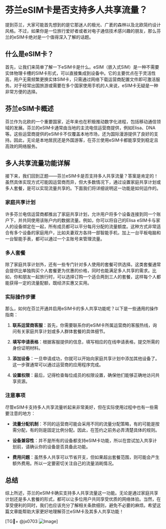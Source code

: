 # 芬兰eSIM卡是否支持多人共享流量？

提到芬兰，大家可能首先想到的是它那迷人的极光、广袤的森林以及北欧简约设计风格。不过，如果你是一位旅行爱好者或者对电子通信技术感兴趣的朋友，那么芬兰的eSIM卡绝对是一个值得深入了解的话题。

## 什么是eSIM卡？

首先，让我们来简单了解一下eSIM卡是什么。eSIM（嵌入式SIM）是一种不需要实体物理卡槽的SIM卡形式，可以直接集成到设备中。它的主要优点在于灵活性高，用户无需频繁更换实体SIM卡，只需通过网络下载运营商配置文件即可激活服务。对于经常出国旅游或需要在多个国家使用手机的人来说，eSIM卡无疑是一种非常方便的选择。

## 芬兰eSIM卡概述

芬兰作为北欧的一个重要国家，近年来也在积极推动数字化进程，包括移动通信领域的发展。芬兰的eSIM卡通常由当地的主流电信运营商提供，例如Elisa、DNA等。这些运营商提供的eSIM卡不仅覆盖本地市场，还为国际漫游提供了良好的支持。因此，无论是本地居民还是外国游客，在芬兰使用eSIM卡都能享受到稳定且高效的网络服务。

## 多人共享流量功能详解

接下来，我们回到正题——芬兰eSIM卡是否支持多人共享流量？答案是肯定的！虽然具体实现方式可能因运营商而异，但大多数情况下，通过设置家庭共享计划或多人套餐，是可以实现流量共享的。下面我们将详细说明这一功能是如何运作的。

### 家庭共享计划

许多芬兰电信运营商都推出了家庭共享计划，允许用户将多个设备连接到同一个账户下，并共同使用该账户内的数据流量。例如，你可以将自己的Elisa eSIM卡与家人的设备绑定在一起，所有成员都可以平分每月分配的流量额度。这种方式非常适合有多个设备的家庭用户，比如夫妻双方各持一部智能手机，加上一台平板电脑和一台智能手表，都可以通过一个主账号来管理流量。

### 多人套餐

除了家庭共享计划外，还有一些专门针对多人使用的套餐可供选择。这类套餐通常会提供比单独购买个人套餐更为优惠的价格，同时也能满足多人共享的需求。比如，你和朋友一起旅行时，可以选择订购一个适合两到三人的套餐，这样每个人都能获得一定的流量配额，既经济实惠又实用。

### 实际操作步骤

那么，如何在芬兰开通并启用eSIM卡的多人共享功能呢？以下是一些通用的操作指南：

1. **联系运营商客服**：首先，你需要联系你的eSIM卡所属运营商的客服热线，询问有关家庭共享计划或多人群体套餐的具体细节。
   
2. **填写申请表格**：根据客服提供的信息，填写相应的在线申请表格，提交所需的身份证明材料。
   
3. **添加设备**：一旦申请成功，你就可以开始向家庭共享计划中添加其他设备了。这一步骤通常可以通过运营商的应用程序完成。
   
4. **设置权限**：最后，记得检查每位成员的权限设置，确保他们能够正确地访问共享资源。

### 注意事项

尽管eSIM卡支持多人共享流量听起来非常美好，但在实际使用过程中也有一些需要注意的地方：

- **流量分配机制**：不同的运营商可能会采用不同的流量分配策略，有的可能是按需分配，有的则是固定比例分配。因此，在签约之前务必弄清楚具体的规则。
  
- **设备兼容性**：并不是所有的设备都支持eSIM卡功能，所以在尝试加入共享计划前，请确认你的设备是否具备此功能。
  
- **费用问题**：虽然多人共享可以节省开支，但如果超出套餐范围，则可能会产生额外费用。所以一定要密切关注自己的流量消耗情况。

## 总结

综上所述，芬兰的eSIM卡确实支持多人共享流量这一功能。无论是通过家庭共享计划还是多人套餐的形式，都可以让多位用户共同享受优质的网络体验。当然，在享受便利的同时，我们也应该充分了解相关条款细则，避免不必要的麻烦。希望这篇文章能帮助大家更好地理解芬兰eSIM卡及其多人共享功能！

[TG💪+ @jx0703 ![Image](https://github.com/user-attachments/assets/dbca1d08-cadb-493c-b0ec-ad6f7a83f270)]
